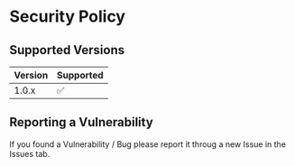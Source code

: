 # Security Policy

## Supported Versions

| Version | Supported          |
| ------- | ------------------ |
| 1.0.x   | :white_check_mark: |

## Reporting a Vulnerability
If you found a Vulnerability / Bug please report it throug a new Issue in the Issues tab.
